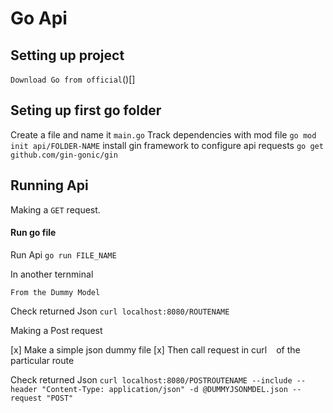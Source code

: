 <!-- Baic ReadMe file for  Go project -->

# Go Api

## Setting up project

`Download Go from official`()[]

## Seting up first go folder

Create a file and name it `main.go`
Track dependencies with mod file `go mod init api/FOLDER-NAME`
install gin framework to configure api requests `go get github.com/gin-gonic/gin`

## Running Api

Making a `GET` request.

#### Run go file
Run Api `go run FILE_NAME`

In another ternminal

`From the Dummy Model`

Check returned Json `curl localhost:8080/ROUTENAME`

Making a Post request

[x] Make a simple json dummy file
[x] Then call request in curl ` ` of the particular route

Check returned Json
`curl localhost:8080/POSTROUTENAME --include --header "Content-Type: application/json" -d @DUMMYJSONMDEL.json --request "POST"`
